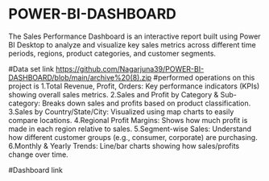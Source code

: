 # POWER-BI-DASHBOARD
The Sales Performance Dashboard is an interactive report built using Power BI Desktop to analyze and visualize key sales metrics across different time periods, regions, product categories, and customer segments.

#Data set link
https://github.com/Nagarjuna39/POWER-BI-DASHBOARD/blob/main/archive%20(8).zip
#performed operations on this project is
1.Total Revenue, Profit, Orders: Key performance indicators (KPIs) showing overall sales metrics.
2.Sales and Profit by Category & Sub-category: Breaks down sales and profits based on product classification.
3.Sales by Country/State/City: Visualized using map charts to easily compare locations.
4.Regional Profit Margins: Shows how much profit is made in each region relative to sales.
5.Segment-wise Sales: Understand how different customer groups (e.g., consumer, corporate) are purchasing.
6.Monthly & Yearly Trends: Line/bar charts showing how sales/profits change over time.

#Dashboard link

